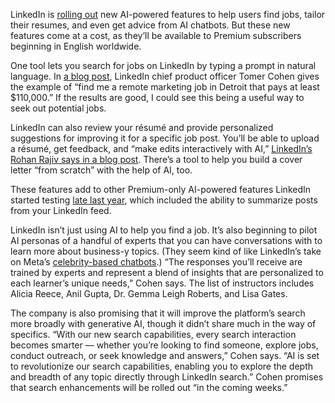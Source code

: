 LinkedIn is [rolling out](https://news.linkedin.com/2024/June/unlocking-new-possibilities-for-the-future-of-work-with-ai) new AI-powered features to help users find jobs, tailor their resumes, and even get advice from AI chatbots. But these new features come at a cost, as they’ll be available to Premium subscribers beginning in English worldwide.

One tool lets you search for jobs on LinkedIn by typing a prompt in natural language. In [a blog post](https://www.linkedin.com/pulse/unlocking-new-possibilities-future-work-ai-tomer-cohen-4xtoe/), LinkedIn chief product officer Tomer Cohen gives the example of “find me a remote marketing job in Detroit that pays at least $110,000.” If the results are good, I could see this being a useful way to seek out potential jobs.

LinkedIn can also review your résumé and provide personalized suggestions for improving it for a specific job post. You’ll be able to upload a résumé, get feedback, and “make edits interactively with AI,” [LinkedIn’s Rohan Rajiv says in a blog post](https://www.linkedin.com/pulse/harnessing-ai-transform-job-search-rohan-rajiv-4og5e/). There’s a tool to help you build a cover letter “from scratch” with the help of AI, too.

These features add to other Premium-only AI-powered features LinkedIn started testing [late last year](https://www.linkedin.com/pulse/celebrating-1-billion-members-our-new-ai-powered-linkedin-tomer-cohen-26vre/), which included the ability to summarize posts from your LinkedIn feed.

LinkedIn isn’t just using AI to help you find a job. It’s also beginning to pilot AI personas of a handful of experts that you can have conversations with to learn more about business-y topics. (They seem kind of like LinkedIn’s take on Meta’s [celebrity-based chatbots](/2023/9/27/23891128/meta-ai-assistant-characters-whatsapp-instagram-connect).) “The responses you’ll receive are trained by experts and represent a blend of insights that are personalized to each learner’s unique needs,” Cohen says. The list of instructors includes Alicia Reece, Anil Gupta, Dr. Gemma Leigh Roberts, and Lisa Gates.

The company is also promising that it will improve the platform’s search more broadly with generative AI, though it didn’t share much in the way of specifics. “With our new search capabilities, every search interaction becomes smarter — whether you’re looking to find someone, explore jobs, conduct outreach, or seek knowledge and answers,” Cohen says. “AI is set to revolutionize our search capabilities, enabling you to explore the depth and breadth of any topic directly through LinkedIn search.” Cohen promises that search enhancements will be rolled out “in the coming weeks.”
